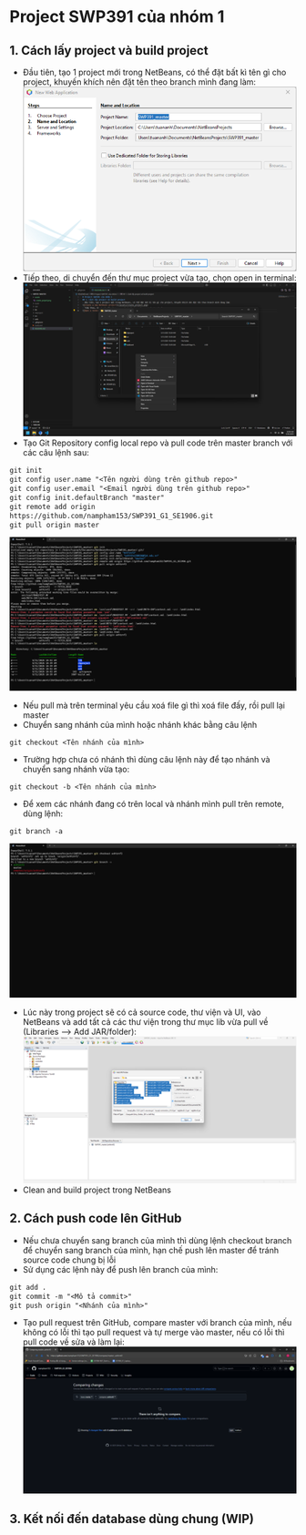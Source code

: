 # Project SWP391 của nhóm 1
## 1. Cách lấy project và build project
- Đầu tiên, tạo 1 project mới trong NetBeans, có thể đặt bất kì tên gì cho project, khuyến khích nên đặt tên theo branch mình đang làm:
![Create a new NetBeans project](/assets/create_project.png)
- Tiếp theo, di chuyển đến thư mục project vừa tạo, chọn open in terminal:
![Open a terminal inside the project folder](/assets/open_in_terminal.png)
- Tạo Git Repository config local repo và pull code trên master branch với các câu lệnh sau:
```
git init
git config user.name "<Tên người dùng trên github repo>"
git config user.email "<Email người dùng trên github repo>"
git config init.defaultBranch "master"
git remote add origin https://github.com/nampham153/SWP391_G1_SE1906.git
git pull origin master
```
![Config git](/assets/config_git.png)
- Nếu pull mà trên terminal yêu cầu xoá file gì thì xoá file đấy, rồi pull lại master
- Chuyển sang nhánh của mình hoặc nhánh khác bằng câu lệnh
```
git checkout <Tên nhánh của mình>
```
- Trường hợp chưa có nhánh thì dùng câu lệnh này để tạo nhánh và chuyển sang nhánh vừa tạo:
```
git checkout -b <Tên nhánh của mình>
```
- Để xem các nhánh đang có trên local và nhánh mình pull trên remote, dùng lệnh:
```
git branch -a
```
![Branch config](/assets/branch_config.png)
- Lúc này trong project sẽ có cả source code, thư viện và UI, vào NetBeans và add tất cả các thư viện trong thư mục lib vừa pull về (Libraries --> Add JAR/folder):
![Add libraries](/assets/add_libraries.png)
- Clean and build project trong NetBeans
## 2. Cách push code lên GitHub
- Nếu chưa chuyển sang branch của mình thì dùng lệnh checkout branch để chuyển sang branch của mình, hạn chế push lên master để tránh source code chung bị lỗi
- Sử dụng các lệnh này để push lên branch của mình:
```
git add .
git commit -m "<Mô tả commit>"
git push origin "<Nhánh của mình>"
```
- Tạo pull request trên GitHub, compare master với branch của mình, nếu không có lỗi thì tạo pull request và tự merge vào master, nếu có lỗi thì pull code về sửa và làm lại:
![Pull request](/assets/pull_request.png)
## 3. Kết nối đến database dùng chung (WIP)
